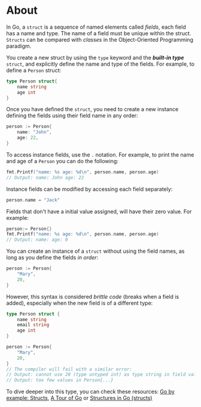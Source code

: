 # About
In Go, a `struct` is a sequence of named elements called _fields_, each field has a name and type. The name of a field must be unique within the struct.
`Structs` can be compared with _classes_ in the Object-Oriented Programming paradigm.

You create a new struct by using the `type` keyword and the **_built-in type_** `struct`, and explicitly define the name and type of the fields.
For example, to define a `Person` struct:

```go
type Person struct{
    name string
    age int
}
```

Once you have defined the `struct`, you need to create a new instance defining the fields using their field name
in any order:

```go
person := Person{
	name: "John",
	age: 22,
}
```

To access instance fields, use the `.` notation. For example, to print the name and age of a `Person`
you can do the following:

```go
fmt.Printf("name: %s age: %d\n", person.name, person.age)
// Output: name: John age: 22
```

Instance fields can be modified by accessing each field separately:

```go
person.name = "Jack"
```

Fields that don't have a initial value assigned, will have their zero value. For example:

```go
person:= Person{}
fmt.Printf("name: %s age: %d\n", person.name, person.age)
// Output: name: age: 0
```

You can create an instance of a `struct` without using the field names, as long as you define the fields _in order_:

```go
person := Person{
	"Mary",
	20,
}
```

However, this syntax is considered _brittle code_ (breaks when a field is added), especially when the new field
is of a different type:

```go
type Person struct {
	name string
	email string
	age int
}

person := Person{
    "Mary",
    20,
}
// The compiler will fail with a similar error:
// Output: cannot use 20 (type untyped int) as type string in field value
// Output: too few values in Person{...}
```

To dive deeper into this type, you can check these resources: [Go by example: Structs], [A Tour of Go] or [Structures in Go (structs)]

[go by example: structs]: https://gobyexample.com/structs
[structures in go (structs)]: https://medium.com/rungo/structures-in-go-76377cc106a2
[a tour of go]: https://tour.golang.org/moretypes/2
